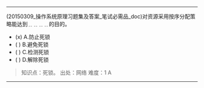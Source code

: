 ---
(20150309_操作系统原理习题集及答案_笔试必需品_doc)对资源采用按序分配策略能达到﹎﹎﹎﹎的目的。
- (x) A.防止死锁 
- ( ) B.避免死锁 
- ( ) C.检测死锁 
- ( ) D.解除死锁

> 知识点：死锁。
> 出处：网络
> 难度：1
> A

---